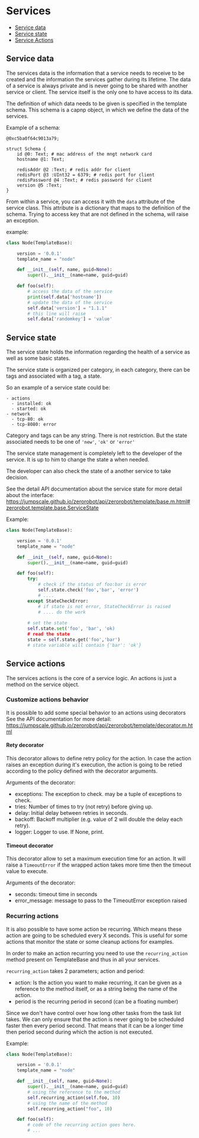 # Services

- [Service data](#service-data)
- [Service state](#service-state)
- [Service Actions](#service-actions)

## Service data
The services data is the information that a service needs to receive to be created and the information the services gather during its lifetime. The data of a service is always private and is never going to be shared with another service or client. The service itself is the only one to have access to its data.

The definition of which data needs to be given is specified in the template schema. This schema is a capnp object, in which we define the data of the services.

Example of a schema:
```capnp
@0xc5ba0f64c9013a79;

struct Schema {
    id @0: Text; # mac address of the mngt network card
    hostname @1: Text;

    redisAddr @2 :Text; # redis addr for client
    redisPort @3 :UInt32 = 6379; # redis port for client
    redisPassword @4 :Text; # redis password for client
    version @5 :Text;
}
```

From within a service, you can access it with the `data` attribute of the service class. This attribute is a dictionary that maps to the definition of the schema. Trying to access key that are not defined in the schema, will raise an exception.

example:
```python
class Node(TemplateBase):

    version = '0.0.1'
    template_name = "node"

    def __init__(self, name, guid=None):
        super().__init__(name=name, guid=guid)

    def foo(self):
        # access the data of the service
        print(self.data['hostname'])
        # update the data of the service
        self.data['version'] = "1.1.1"
        # this line will raise
        self.data['randomkey'] = 'value'
```

## Service state
The service state holds the information regarding the health of a service as well as some basic states.

The service state is organized per category, in each category, there can be tags and associated with a tag, a state.

So an example of a service state could be:
```
- actions
  - installed: ok
  - started: ok
- network
  - tcp-80: ok
  - tcp-8080: error
```

Category and tags can be any string. There is not restriction. But the state associated needs to be one of `'new'`, `'ok'` or `'error'`


The service state management is completely left to the developer of the service. It is up to him to change the state a when needed.

The developer can also check the state of a another service to take decision.

See the detail API documentation about the service state for more detail about the interface: https://jumpscale.github.io/zerorobot/api/zerorobot/template/base.m.html#zerorobot.template.base.ServiceState

Example:
```python
class Node(TemplateBase):

    version = '0.0.1'
    template_name = "node"

    def __init__(self, name, guid=None):
        super().__init__(name=name, guid=guid)

    def foo(self):
        try:
            # check if the status of foo:bar is error
            self.state.check('foo','bar', 'error')
            # ....
        except StateCheckError:
            # if state is not error, StateCheckError is raised
            # .... do the work
        
        # set the state
        self.state.set('foo', 'bar', 'ok)
        # read the state
        state = self.state.get('foo','bar')
        # state variable will contain {'bar': 'ok'}

```
## Service actions

The services actions is the core of a service logic.
An actions is just a method on the service object.

### Customize actions behavior
It is possible to add some special behavior to an actions using decorators
See the API documentation for more detail: https://jumpscale.github.io/zerorobot/api/zerorobot/template/decorator.m.html

#### Rety decorator
This decorator allows to define retry policy for the action. 
In case the action raises an exception during it's execution, the action is going to be retied according to the policy defined with the decorator arguments.

Arguments of the decorator:
- exceptions: The exception to check. may be a tuple of exceptions to check.
- tries: Number of times to try (not retry) before giving up. 
- delay: Initial delay between retries in seconds. 
- backoff: Backoff multiplier (e.g. value of 2 will double the delay each retry). 
- logger: Logger to use. If None, print.


#### Timeout decorator
This decorator allow to set a maximum execution time for an action. It will raise a `TimeoutError` if the wrapped action takes more time then the timeout value to execute.

Arguments of the decorator:
- seconds: timeout time in seconds 
- error_message: message to pass to the TimeoutError exception raised

### Recurring actions
It is also possible to have some action be recurring. Which means these action are going to be scheduled every X seconds.
This is useful for some actions that monitor the state or some cleanup actions for examples.

In order to make an action recurring you need to use the `recurring_action` method present on TemplateBase and thus in all your services.

`recurring_action` takes 2 parameters; action and period:
- action: Is the action you want to make recurring, it can be given as a reference to the method itself, or as a string being the name of the action.  
- period is the recurring period in second (can be a floating number) 

Since we don't have control over how long other tasks from the task list takes. We can only ensure that the action is never going to be scheduled faster then every period second. That means that it can be a longer time then period second during which the action is not executed.

Example:
```python
class Node(TemplateBase):

    version = '0.0.1'
    template_name = "node"

    def __init__(self, name, guid=None):
        super().__init__(name=name, guid=guid)
        # using the reference to the method
        self.recurring_action(self.foo, 10)
        # using the name of the method
        self.recurring_action("foo", 10)

    def foo(self):
        # code of the recurring action goes here.
        # ...

```
